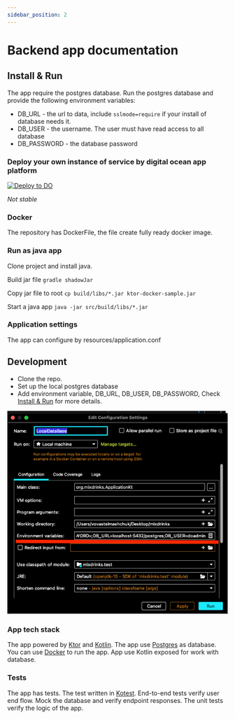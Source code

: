 ```yaml
---
sidebar_position: 2
---
```


# Backend app documentation

## Install & Run

The app require the postgres database. Run the postgres database and provide the following environment variables:

* DB_URL - the url to data, include `sslmode=require` if your install of database needs it.
* DB_USER - the username. The user must have read access to all database
* DB_PASSWORD - the database password

### Deploy your own instance of service by digital ocean app platform

[![Deploy to DO](https://www.deploytodo.com/do-btn-blue.svg)](https://cloud.digitalocean.com/apps/new?repo=https://github.com/MixDrinks/backend/tree/main)

*Not stable*

### Docker

The repository has DockerFile, the file create fully ready docker image.

### Run as java app

Clone project and install java.

Build jar file
`gradle shadowJar`

Copy jar file to root
`cp build/libs/*.jar ktor-docker-sample.jar`

Start a java app
`java -jar src/build/libs/*.jar`

### Application settings

The app can configure by resources/application.conf

## Development

- Clone the repo.
- Set up the local postgres database
- Add environment variable, DB_URL, DB_USER, DB_PASSWORD, Check [Install & Run](#install--run) for more details.

![Environment variable ideao](img/envirment_variable_idea.png)

### App tech stack

The app powered by [Ktor](https://ktor.io/) and [Kotlin](https://kotlinlang.org/). The app
use [Postgres](https://www.postgresql.org/) as database.
You can use [Docker](https://www.docker.com/) to run the app. App use Kotlin exposed for work with database.

### Tests

The app has tests. The test written in [Kotest](https://kotest.io/).
End-to-end tests verify user end flow. Mock the database and verify endpoint responses.
The unit tests verify the logic of the app.